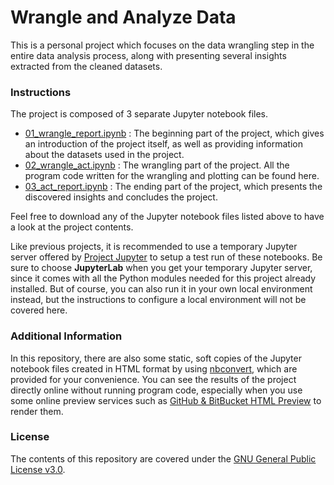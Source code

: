 # Wrangle and Analyze Data

This is a personal project which focuses on the data wrangling step in the entire data analysis process, along with presenting several insights extracted from the cleaned datasets.

### Instructions

The project is composed of 3 separate Jupyter notebook files.

- [01_wrangle_report.ipynb](https://github.com/ZXKUQYB/nd002-project4/blob/main/01_wrangle_report.ipynb) : The beginning part of the project, which gives an introduction of the project itself, as well as providing information about the datasets used in the project.
- [02_wrangle_act.ipynb](https://github.com/ZXKUQYB/nd002-project4/blob/main/02_wrangle_act.ipynb) : The wrangling part of the project. All the program code written for the wrangling and plotting can be found here.
- [03_act_report.ipynb](https://github.com/ZXKUQYB/nd002-project4/blob/main/03_act_report.ipynb) : The ending part of the project, which presents the discovered insights and concludes the project.

Feel free to download any of the Jupyter notebook files listed above to have a look at the project contents.

Like previous projects, it is recommended to use a temporary Jupyter server offered by [Project Jupyter](https://jupyter.org/try) to setup a test run of these notebooks. Be sure to choose **JupyterLab** when you get your temporary Jupyter server, since it comes with all the Python modules needed for this project already installed. But of course, you can also run it in your own local environment instead, but the instructions to configure a local environment will not be covered here.

### Additional Information

In this repository, there are also some static, soft copies of the Jupyter notebook files created in HTML format by using [nbconvert](https://nbconvert.readthedocs.io), which are provided for your convenience. You can see the results of the project directly online without running program code, especially when you use some online preview services such as [GitHub & BitBucket HTML Preview](https://htmlpreview.github.io/) to render them.

### License

The contents of this repository are covered under the [GNU General Public License v3.0](https://github.com/ZXKUQYB/nd002-project4/blob/main/LICENSE).
